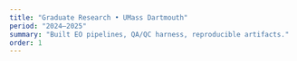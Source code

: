 ```yaml
---
title: "Graduate Research • UMass Dartmouth"
period: "2024–2025"
summary: "Built EO pipelines, QA/QC harness, reproducible artifacts."
order: 1
---
```


